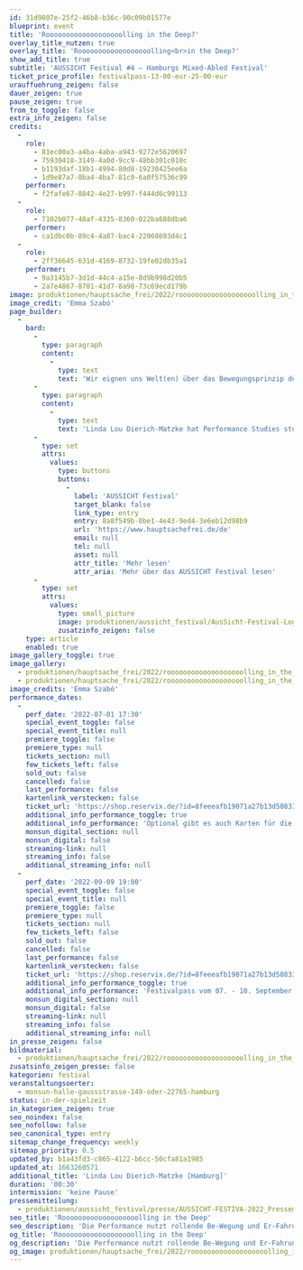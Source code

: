 ```yaml
---
id: 31d9807e-25f2-46b8-b36c-90c09b01577e
blueprint: event
title: 'Rooooooooooooooooooolling in the Deep?'
overlay_title_nutzen: true
overlay_title: 'Roooooooooooooooooolling<br>in the Deep?'
show_add_title: true
subtitle: 'AUSSICHT Festival #4 – Hamburgs Mixed-Abled Festival'
ticket_price_profile: festivalpass-13-00-eur-25-00-eur
urauffuehrung_zeigen: false
dauer_zeigen: true
pause_zeigen: true
from_to_toggle: false
extra_info_zeigen: false
credits:
  -
    role:
      - 81ec00a3-a4ba-4aba-a943-9272e5620697
      - 75930418-3149-4a0d-9cc9-48bb301c010c
      - b1193daf-18b1-4994-80d8-19230425ee6a
      - 1d9e87a7-0ba4-4ba7-81c0-6a0f57536c99
    performer:
      - f2fafe67-8842-4e27-b997-f444d6c99113
  -
    role:
      - 7102b077-48af-4335-8360-022ba688dba6
    performer:
      - ca1dbc0b-89c4-4a87-bac4-22068693d4c1
  -
    role:
      - 2ff36645-631d-4169-8732-19fe02db35a1
    performer:
      - 9a3145b7-3d1d-44c4-a15e-8d9b998d20b5
      - 2a7e4867-8701-41d7-8a98-73c69ecd179b
image: produktionen/hauptsache_frei/2022/rooooooooooooooooooolling_in_the_deep/rooooooooooooooooooolling_in_the_deep_01_c_emma_szabo.jpg
image_credit: 'Emma Szabó'
page_builder:
  -
    bard:
      -
        type: paragraph
        content:
          -
            type: text
            text: 'Wir eignen uns Welt(en) über das Bewegungsprinzip des Rollens an. Ob für die Mobilität, den Transport von Gütern oder als Freizeitvergnügen: der moderne Mensch rollt im öffentlichen Nahverkehr, in Autos, auf Fahrrädern oder Rollschuhen. Die Performance nutzt rollende Be-Wegung und Er-Fahrung und erschafft mit Humor eine Choreografie aus Kontrolle, Orientierung und Hingabe. Das Rollen wird auf der Bühne erprobt, indem die Bewegung in Ambivalenz aus Selbst- und Fremdbestimmung ausgeführt wird – in ständiger Wiederholung.'
      -
        type: paragraph
        content:
          -
            type: text
            text: 'Linda Lou Dierich-Matzke hat Performance Studies studiert und arbeitet an der Schnittstelle von Wissenschaft und Kunst. In ihrem Abschlussstück zeigt sie das Rollen als Bewegungsprinzip des (erweiterten) Körpers. Linda Lou erarbeitet hierbei einen choreografischen Zugang zu Form und Bewegung und fragt, wie diese den Alltag prägen.'
      -
        type: set
        attrs:
          values:
            type: buttons
            buttons:
              -
                label: 'AUSSICHT Festival'
                target_blank: false
                link_type: entry
                entry: 8a8f549b-0be1-4e43-9ed4-3e6eb12d98b9
                url: 'https://www.hauptsachefrei.de/de'
                email: null
                tel: null
                asset: null
                attr_title: 'Mehr lesen'
                attr_aria: 'Mehr über das AUSSICHT Festival lesen'
      -
        type: set
        attrs:
          values:
            type: small_picture
            image: produktionen/aussicht_festival/AusSicht-Festival-Logo-Rechteck.jpg
            zusatzinfo_zeigen: false
    type: article
    enabled: true
image_gallery_toggle: true
image_gallery:
  - produktionen/hauptsache_frei/2022/rooooooooooooooooooolling_in_the_deep/rooooooooooooooooooolling_in_the_deep_02_c_emma_szabo.jpg
  - produktionen/hauptsache_frei/2022/rooooooooooooooooooolling_in_the_deep/rooooooooooooooooooolling_in_the_deep_01_c_emma_szabo.jpg
image_credits: 'Emma Szabó'
performance_dates:
  -
    perf_date: '2022-07-01 17:30'
    special_event_toggle: false
    special_event_title: null
    premiere_toggle: false
    premiere_type: null
    tickets_section: null
    few_tickets_left: false
    sold_out: false
    cancelled: false
    last_performance: false
    kartenlink_verstecken: false
    ticket_url: 'https://shop.reservix.de/?id=8feeeafb19071a27b13d5083379d95183e9ab490f2f135faf80b2fecfc1ba00f2aba7ad8945f4a4292549eb86feddc1b&vID=7337&eventGrpID=405050&eventID=1945136'
    additional_info_performance_toggle: true
    additional_info_performance: 'Optional gibt es auch Karten für die beiden Festivalbeiträge „Rooooooooooooooooooolling in the Deep“ & „Der Manipulierte Sex“ im Abo-Doppelpack.'
    monsun_digital_section: null
    monsun_digital: false
    streaming-link: null
    streaming_info: false
    additional_streaming_info: null
  -
    perf_date: '2022-09-09 19:00'
    special_event_toggle: false
    special_event_title: null
    premiere_toggle: false
    premiere_type: null
    tickets_section: null
    few_tickets_left: false
    sold_out: false
    cancelled: false
    last_performance: false
    kartenlink_verstecken: false
    ticket_url: 'https://shop.reservix.de/?id=8feeeafb19071a27b13d5083379d95183e9ab490f2f135faf80b2fecfc1ba00f2aba7ad8945f4a4292549eb86feddc1b&vID=7337&eventGrpID=413348&eventID=1986596'
    additional_info_performance_toggle: true
    additional_info_performance: 'Festivalpass vom 07. - 10. September 2022'
    monsun_digital_section: null
    monsun_digital: false
    streaming-link: null
    streaming_info: false
    additional_streaming_info: null
in_presse_zeigen: false
bildmaterial:
  - produktionen/hauptsache_frei/2022/rooooooooooooooooooolling_in_the_deep/presse/rooooooooooooooooooolling_in_the_deep_01_c_emma_szabo_monsun.zip
zusatsinfo_zeigen_presse: false
kategorien: festival
veranstaltungsoerter:
  - monsun-halle-gaussstrasse-149-oder-22765-hamburg
status: in-der-spielzeit
in_kategorien_zeigen: true
seo_noindex: false
seo_nofollow: false
seo_canonical_type: entry
sitemap_change_frequency: weekly
sitemap_priority: 0.5
updated_by: b1a43fd3-c865-4122-b6cc-50cfa81a1985
updated_at: 1663260571
additional_title: 'Linda Lou Dierich-Matzke [Hamburg]'
duration: '00:30'
intermission: 'keine Pause'
pressemitteilung:
  - produktionen/aussicht_festival/presse/AUSSICHT-FESTIVA-2022_Pressemitteilung_monsun.theater.pdf
seo_title: 'Rooooooooooooooooooolling in the Deep'
seo_description: 'Die Performance nutzt rollende Be-Wegung und Er-Fahrung und erschafft mit Humor eine Choreografie aus Kontrolle, Orientierung und Hingabe.'
og_title: 'Rooooooooooooooooooolling in the Deep'
og_description: 'Die Performance nutzt rollende Be-Wegung und Er-Fahrung und erschafft mit Humor eine Choreografie aus Kontrolle, Orientierung und Hingabe.'
og_image: produktionen/hauptsache_frei/2022/rooooooooooooooooooolling_in_the_deep/social_media_image_roooooling.jpg
---
```

